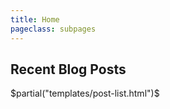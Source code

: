 ```yaml
---
title: Home
pageclass: subpages
---
```


## Recent Blog Posts

\$partial(\"templates/post-list.html\")\$
